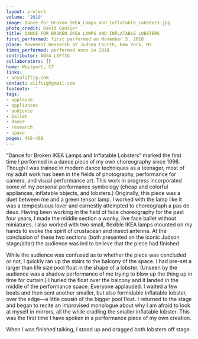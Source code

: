 ```yaml
---
layout: project
volume: '2018'
image: Dance_for_Broken_IKEA_Lamps_and_Inflatable_Lobsters.jpg
photo_credit: David Gonsier
title: DANCE FOR BROKEN IKEA LAMPS AND INFLATABLE LOBSTERS
first_performed: first performed on November 5, 2018
place: Movement Research at Judson Church, New York, NY
times_performed: performed once in 2018
contributor: ANYA LIFTIG
collaborators: []
home: Westport, CT
links:
- anyaliftig.com
contact: aliftig@gmail.com
footnote: ''
tags:
- applause
- appliances
- audience
- ballet
- dance
- research
- space
pages: 468-469
---
```


“Dance for Broken IKEA Lamps and Inflatable Lobsters” marked the first time I performed in a dance piece of my own choreography since 1996. Though I was trained in modern dance techniques as a teenager, most of my adult work has been in the fields of photography, performance for camera, and visual performance art. This work in progress incorporated some of my personal performance symbology (cheap and colorful appliances, inflatable objects, and lobsters.) Originally, this piece was a duet between me and a green tensor lamp. I worked with the lamp like it was a tempestuous lover and earnestly attempted to choreograph a pas de deux. Having been working in the field of face choreography for the past four years, I made the middle section a wonky, live face ballet without miniatures. I also worked with two small, flexible IKEA lamps mounted on my hands to evoke the spirit of crustacean and insect antenna. At the conclusion of these two sections (both presented on the iconic Judson stage/altar) the audience was led to believe that the piece had finished.

While the audience was confused as to whether the piece was concluded or not, I quickly ran up the stairs to the balcony of the space. I had pre-set a larger than life size pool float in the shape of a lobster. (Unseen by the audience was a shadow performance of me trying to blow up the thing up in time for curtain.) I hurled the float over the balcony and it landed in the middle of the performance space. Everyone applauded. I waited a few beats and then sent another smaller, but also formidable inflatable lobster, over the edge—a little cousin of the bigger pool float. I returned to the stage and began to recite an improvised monologue about why I am afraid to look at myself in mirrors, all the while cradling the smaller inflatable lobster. This was the first time I have spoken in a performance piece of my own creation.

When I was finished talking, I stood up and dragged both lobsters off stage.
